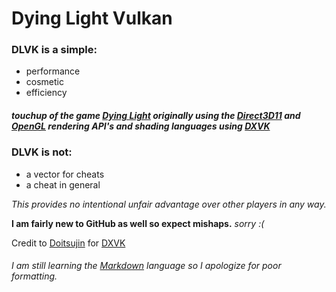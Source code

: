 # Dying Light Vulkan

### DLVK is a simple:
 - performance 
 - cosmetic
 - efficiency
##### touchup of the game [Dying Light](https://dyinglightgame.com/dyinglight/) originally using the [Direct3D11](https://docs.microsoft.com/en-us/windows/win32/direct3d11/atoc-dx-graphics-direct3d-11) and [OpenGL](https://www.opengl.org/) rendering API's and shading languages using [DXVK](https://github.com/doitsujin/dxvk)

### DLVK is not:
- a vector for cheats
- a cheat in general

_This provides no intentional unfair advantage over other players in any way._

**I am fairly new to GitHub as well so expect mishaps.** _sorry :(_

Credit to [Doitsujin](https://github.com/doitsujin/) for [DXVK](https://github.com/doitsujin/dxvk)

###### _I am still learning the [Markdown](https://daringfireball.net/projects/markdown/) language so I apologize for poor formatting._